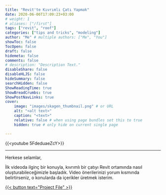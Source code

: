 ```yaml
---
title: "Revit'te Kıvrımlı Çatı Yapmak"
date: 2020-06-06T17:09:23+03:00
# weight: 1
# aliases: ["/first"]
tags: ["revit", "roof"]
categories: ["tips and tricks", "modeling"]
author: "Me" # multiple authors: ["Me", "You"]
showToc: false
TocOpen: false
draft: false
hidemeta: false
comments: false
# description: "Description Text."
disableShare: false
disableHLJS: false
hideSummary: false
searchHidden: false
ShowReadingTime: true
ShowBreadCrumbs: true
ShowPostNavLinks: true
cover:
    image: "images/skagen_thumbnail.png" # or URL
    alt: "<alt text>"
    caption: "<text>"
    relative: false # when using page bundles set this to true
    hidden: true # only hide on current single page

---
```


{{<youtube 5FdeduaeZcY>}}

---

Herkese selamlar,

İlk videoda ilginç bir konuyla, kıvrımlı bir çatıyı Revit ortamında nasıl oluşturabileceğimizle başladık. Video önerilerinizi yorum kısmında belirtirseniz, o konularda da içerikler üretmek isterim.

<a href="files/Skagen_KivrimliCati.rvt" download>
    {{< button text="Project File" >}}
</a>